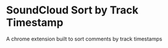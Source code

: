 # SoundCloud Sort by Track Timestamp

A chrome extension built to sort comments by track timestamps
